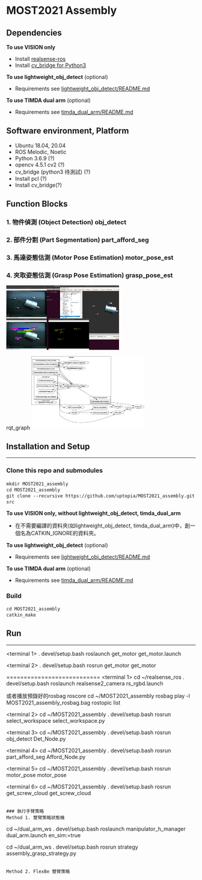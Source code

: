 # MOST2021 Assembly

## Dependencies
**To use VISION only**
* Install [realsense-ros](https://github.com/IntelRealSense/realsense-ros)
* Install [cv_bridge for Python3]()

**To use lightweight_obj_detect** (optional)
* Requirements see [lightweight_obj_detect/README.md](https://github.com/ycxxn/lightweight_obj_detect/blob/main/README.md)

**To use TIMDA dual arm** (optional)
* Requirements see [timda_dual_arm/README.md](https://github.com/tku-iarc/timda_dual_arm/blob/6bcc5d341ad199a81be02582018ff8420166173e/README.md)

## Software environment, Platform
* Ubuntu 18.04, 20.04
* ROS Melodic, Noetic
* Python 3.6.9 (?)
* opencv 4.5.1 cv2 (?)
* cv_bridge (python3 待測試) (?)
* Install pcl (?)
* Install cv_bridge(?)

## Function Blocks
### 1. 物件偵測 (Object Detection) obj_detect
### 2. 部件分割 (Part Segmentation) part_afford_seg
### 3. 馬達姿態估測 (Motor Pose Estimation) motor_pose_est
### 4. 夾取姿態估測 (Grasp Pose Estimation) grasp_pose_est

<img src="readme_img/demo_graph.png" alt="drawing" width="300"/>  

rqt_graph 
<img src="readme_img/rosgraph_20220520_new.png" alt="drawing" width="300"/>  


## Installation and Setup
---
### Clone this repo and submodules
```
mkdir MOST2021_assembly
cd MOST2021_assembly
git clone --recursive https://github.com/uptopia/MOST2021_assembly.git src
```

**To use VISION only, without lightweight_obj_detect, timda_dual_arm**
* 在不需要編譯的資料夾(如lightweight_obj_detect, timda_dual_arm)中，創一個名為CATKIN_IGNORE的資料夾。

**To use lightweight_obj_detect** (optional)
* Requirements see [lightweight_obj_detect/README.md](https://github.com/ycxxn/lightweight_obj_detect/blob/main/README.md)

**To use TIMDA dual arm** (optional)
* Requirements see [timda_dual_arm/README.md](https://github.com/tku-iarc/timda_dual_arm/blob/6bcc5d341ad199a81be02582018ff8420166173e/README.md)


### Build
```
cd MOST2021_assembly
catkin_make
```

## Run
---
<terminal 1>
. devel/setup.bash
roslaunch get_motor get_motor.launch

<terminal 2>
. devel/setup.bash
rosrun get_motor get_motor

===========================
<terminal 1>
cd ~/realsense_ros
. devel/setup.bash
roslaunch realsense2_camera rs_rgbd.launch

或者播放預錄好的rosbag
roscore
cd ~/MOST2021_assembly
rosbag play -l MOST2021_assembly_rosbag.bag
rostopic list 

<terminal 2>
cd ~/MOST2021_assembly
. devel/setup.bash
rosrun select_workspace select_workspace.py

<terminal 3>
cd ~/MOST2021_assembly
. devel/setup.bash
rosrun obj_detect Det_Node.py

<terminal 4>
cd ~/MOST2021_assembly
. devel/setup.bash
rosrun part_afford_seg Afford_Node.py

<terminal 5>
cd ~/MOST2021_assembly
. devel/setup.bash
rosrun motor_pose motor_pose

<terminal 6>
cd ~/MOST2021_assembly
. devel/setup.bash
rosrun get_screw_cloud get_screw_cloud
```

### 執行手臂策略
Method 1. 雙臂策略狀態機
```
cd ~/dual_arm_ws
. devel/setup.bash
roslaunch manipulator_h_manager dual_arm.launch en_sim:=true

cd ~/dual_arm_ws
. devel/setup.bash
rosrun strategy assembly_grasp_strategy.py
```

Method 2. FlexBe 雙臂策略
